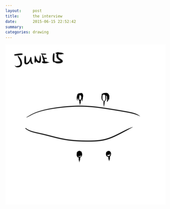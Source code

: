 ```yaml
---
layout:     post
title:      the interview
date:       2015-06-15 22:52:42
summary:    
categories: drawing
---
```

![the interview](/images/diary/the-interview.png "I blurred the boundary between formal and informal.")